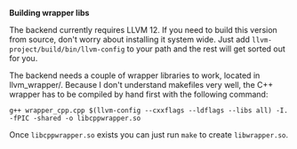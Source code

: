 **Building wrapper libs**

The backend currently requires LLVM 12. If you need to build this version from source, don't worry about installing it system wide. Just add `llvm-project/build/bin/llvm-config` to your path and the rest will get sorted out for you.

The backend needs a couple of wrapper libraries to work, located in llvm\_wrapper/.
Because I don't understand makefiles very well, the C++ wrapper has to be compiled by hand first with the following command:

	g++ wrapper_cpp.cpp $(llvm-config --cxxflags --ldflags --libs all) -I. -fPIC -shared -o libcppwrapper.so

Once `libcppwrapper.so` exists you can just run `make` to create `libwrapper.so`. 


